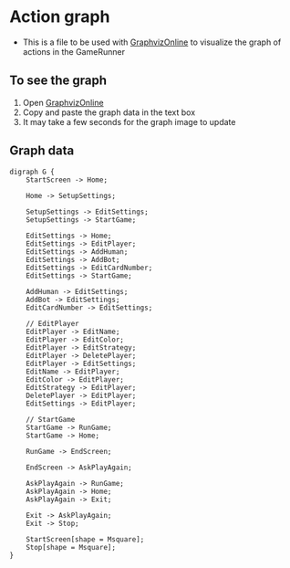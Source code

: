 # Action graph
 - This is a file to be used with [GraphvizOnline](https://dreampuf.github.io/GraphvizOnline) to visualize the graph of actions in the GameRunner

## To see the graph
 1. Open [GraphvizOnline](https://dreampuf.github.io/GraphvizOnline)
 2. Copy and paste the graph data in the text box
 3. It may take a few seconds for the graph image to update

## Graph data
``` t
digraph G {
    StartScreen -> Home;

    Home -> SetupSettings;

    SetupSettings -> EditSettings;
    SetupSettings -> StartGame;

    EditSettings -> Home;
    EditSettings -> EditPlayer;
    EditSettings -> AddHuman;
    EditSettings -> AddBot;
    EditSettings -> EditCardNumber;
    EditSettings -> StartGame;

    AddHuman -> EditSettings;
    AddBot -> EditSettings;
    EditCardNumber -> EditSettings;

    // EditPlayer
    EditPlayer -> EditName;
    EditPlayer -> EditColor;
    EditPlayer -> EditStrategy;
    EditPlayer -> DeletePlayer;
    EditPlayer -> EditSettings;
    EditName -> EditPlayer;
    EditColor -> EditPlayer;
    EditStrategy -> EditPlayer;
    DeletePlayer -> EditPlayer;
    EditSettings -> EditPlayer;

    // StartGame
    StartGame -> RunGame;
    StartGame -> Home;

    RunGame -> EndScreen;

    EndScreen -> AskPlayAgain;

    AskPlayAgain -> RunGame;
    AskPlayAgain -> Home;
    AskPlayAgain -> Exit;

    Exit -> AskPlayAgain;
    Exit -> Stop;

    StartScreen[shape = Msquare];
    Stop[shape = Msquare];
}
```
